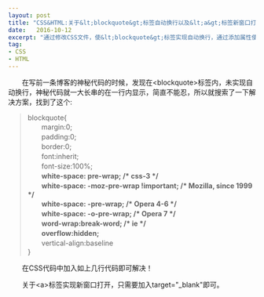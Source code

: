 ```yaml
---
layout: post
title: "CSS&HTML:关于&lt;blockquote&gt;标签自动换行以及&lt;a&gt;标签新窗口打开"
date:   2016-10-12
excerpt: "通过修改CSS文件，使&lt;blockquote&gt;标签实现自动换行，通过添加属性使&lt;a&gt;标签实现链接新窗口打开"
tag:
- CSS
- HTML
---
```

<p>　　在写前一条博客的神秘代码的时候，发现在&lt;blockquote&gt;标签内，未实现自动换行，神秘代码就一大长串的在一行内显示，简直不能忍，所以就搜索了一下解决方案，找到了这个:</p>
<blockquote>
<p>blockquote{<br>  　　margin:0;<br>  　　padding:0;<br>  　　border:0;<br>  　　font:inherit;<br>  　　font-size:100%;<br>  　　<strong>white-space: pre-wrap;      /* css-3 */</strong><br>  　　<strong>white-space: -moz-pre-wrap !important;  /* Mozilla, since 1999 */</strong><br>  　　<strong>white-space: -pre-wrap;      /* Opera 4-6 */</strong><br>  　　<strong>white-space: -o-pre-wrap;    /* Opera 7 */</strong><br>  　　<strong>word-wrap:break-word;    /* ie */</strong><br>  　　<strong>overflow:hidden;</strong><br>  　　vertical-align:baseline<br>}</p>
</blockquote>
<p>　　在CSS代码中加入如上几行代码即可解决！</p>
<p>　　关于&lt;a&gt;标签实现新窗口打开，只需要加入target=&quot;_blank&quot;即可。</p>
